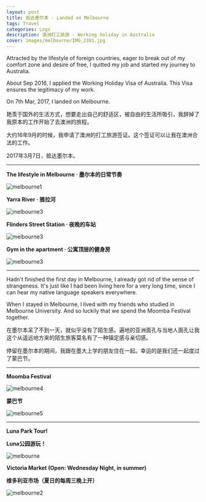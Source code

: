 ```yaml
---
layout: post
title: 抵达墨尔本 · Landed on Melbourne
tags: Travel
categories: Logs
description: 澳洲打工旅游 · Working holiday in Australia
cover: images/melbourne/IMG_2381.jpg
---
```


Attracted by the lifestyle of foreign countries, eager to break out of my comfort zone and desire of free, I quitted my job and started my journey to Australia.

About Sep 2016, I applied the Working Holiday Visa of Australia. This Visa ensures the legitimacy of my work.

On 7th Mar, 2017, I landed on Melbourne. 

艳羡于国外的生活方式，想要走出自己的舒适区，被自由的生活所吸引，我辞掉了我原本的工作开始了去澳洲的旅程。

大约16年9月的时候，我申请了澳洲的打工旅游签证。这个签证可以让我在澳洲合法的工作。

2017年3月7日，抵达墨尔本。

---

**The lifestyle in Melbourne · 墨尔本的日常节奏**

![melbourne1](/images/melbourne/1598620298.jpg)

**Yarra River · 雅拉河**

![melbourne3](/images/melbourne/2066252385.jpg)

**Flinders Street Station · 夜晚的车站**

![melbourne3](/images/melbourne/station.jpg)

**Gym in the apartment · 公寓顶层的健身房**

![melbourne3](/images/melbourne/gym.jpg)

---

Hadn't finished the first day in Melbourne, I already got rid of the sense of strangeness. It's just like I had been living here for a very long time, since I can hear my native language speakers everywhere.

When I stayed in Melbourne, I lived with my friends who studied in Melbourne University. And so luckily that we spend the Moomba Festival together.

在墨尔本呆了不到一天，就似乎没有了陌生感。遍地的亚洲面孔与当地人面孔让我这个从遥远地方来的陌生旅客莫名有了一种镇定感与亲切感。

停留在墨尔本的期间，我跟在墨大上学的朋友住在一起。幸运的是我们还一起度过了蒙巴节。

---

**Moomba Festival**

![melbourne4](/images/melbourne/1652797034.jpg)

**蒙巴节**

![melbourne5](/images/melbourne/1928756204.jpg)

---

**Luna Park Tour!**

**Luna公园游玩！**

![melbourne](/images/melbourne/IMG_2381.jpg)

**Victoria Market (Open: Wednesday Night, in summer)** 

**维多利亚市场（夏日的每周三晚上开）**

![melbourne2](/images/melbourne/736561967.jpg)




